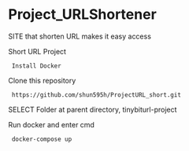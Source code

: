 # Project_URLShortener

SITE that shorten URL makes it easy access

Short URL Project

     Install Docker
     
  Clone this repository
         
     https://github.com/shun595h/ProjectURL_short.git

SELECT Folder at parent directory, tinybiturl-project 

Run docker 
and enter cmd

     docker-compose up
